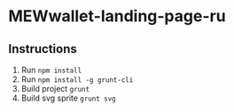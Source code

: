 # MEWwallet-landing-page-ru

Instructions
------------

1. Run `npm install`
2. Run `npm install -g grunt-cli`
3. Build project `grunt`
4. Build svg sprite `grunt svg`
